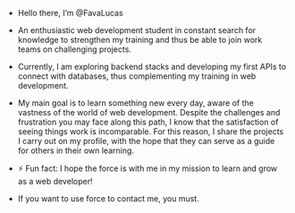 - Hello there, I’m @FavaLucas
  
- An enthusiastic web development student in constant search for knowledge to strengthen my training and thus be able to join work teams on challenging projects.
- Currently, I am exploring backend stacks and developing my first APIs to connect with databases, thus complementing my training in web development.
  
- My main goal is to learn something new every day, aware of the vastness of the world of web development. Despite the challenges and frustration you may face along this path, I know that the satisfaction of seeing things work is incomparable. For this reason, I share the projects I carry out on my profile, with the hope that they can serve as a guide for others in their own learning.
  

- ⚡ Fun fact: I hope the force is with me in my mission to learn and grow as a web developer!
- If you want to use force to contact me, you must.

<!---
FavaLucas/FavaLucas is a ✨ special ✨ repository because its `README.md` (this file) appears on your GitHub profile.
You can click the Preview link to take a look at your changes.
--->
